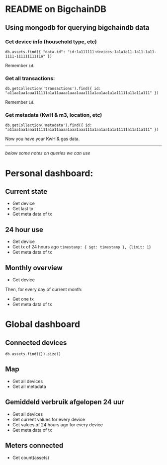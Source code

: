 # README on BigchainDB

## Using mongodb for querying bigchaindb data

### Get device info (household type, etc)

    db.assets.find({ "data.id": "id:1a111111:devices:1a1a1a11-1a11-1a11-1111-11111111111a" })

Remember `id`.

### Get all transactions:

    db.getCollection('transactions').find({ id: "a11aa1aa1aaa111111a1a11aaaa1aaa1aaa111a1aa1aa1a1a11111a11a11a111" })

Remember `id`.

### Get metadata (KwH & m3, location, etc)

    db.getCollection('metadata').find({ id: "a11aa1aa1aaa111111a1a11aaaa1aaa1aaa111a1aa1aa1a1a11111a11a11a111" })

Now you have your KwH & gas data.

____

_below some notes on queries we can use_

# Personal dashboard:

## Current state

- Get device
- Get last tx
- Get meta data of tx

## 24 hour use

- Get device
- Get tx of 24 hours ago `timestamp: { $gt: timestamp }, {limit: 1}`
- Get meta data of tx

## Monthly overview

- Get device

Then, for every day of current month:

- Get one tx
- Get meta data of tx

# Global dashboard

## Connected devices

    db.assets.find({}).size()

## Map

- Get all devices
- Get all metadata

## Gemiddeld verbruik afgelopen 24 uur

- Get all devices
- Get current values for every device
- Get values of 24 hours ago for every device
- Get meta data of tx

## Meters connected 

- Get count(assets)
